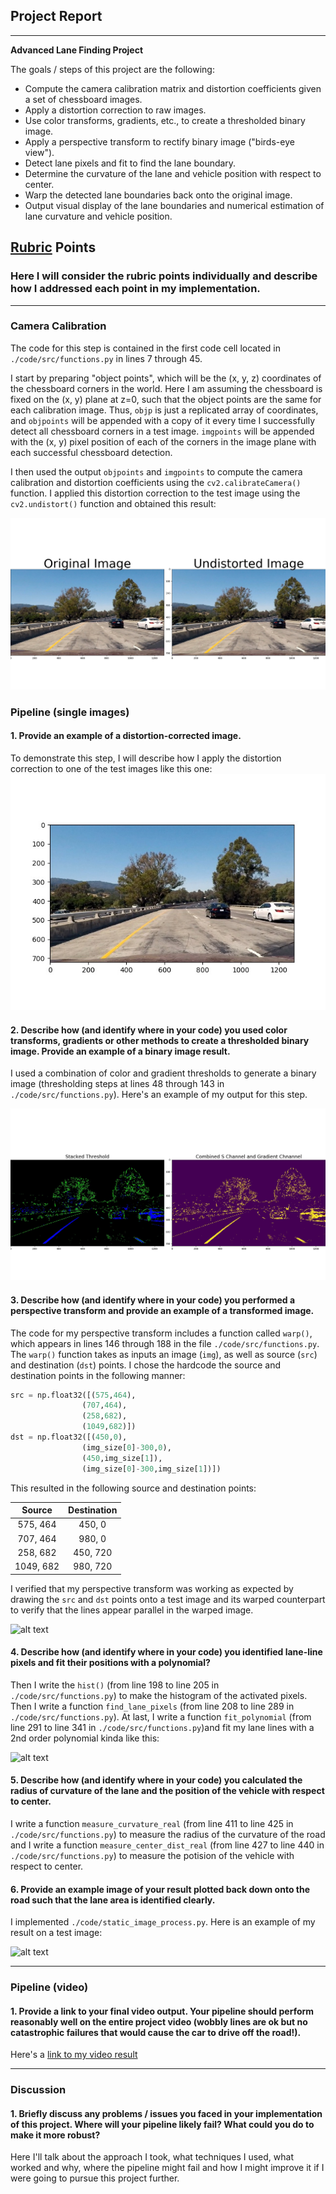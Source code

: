 ## Project Report
---

**Advanced Lane Finding Project**

The goals / steps of this project are the following:

* Compute the camera calibration matrix and distortion coefficients given a set of chessboard images.
* Apply a distortion correction to raw images.
* Use color transforms, gradients, etc., to create a thresholded binary image.
* Apply a perspective transform to rectify binary image ("birds-eye view").
* Detect lane pixels and fit to find the lane boundary.
* Determine the curvature of the lane and vehicle position with respect to center.
* Warp the detected lane boundaries back onto the original image.
* Output visual display of the lane boundaries and numerical estimation of lane curvature and vehicle position.

[//]: # (Image References)

[image1]: ./undistorted_test_images/undistorted_test1.jpg "Undistorted"
[image2]: ./undistorted_test_images/example.jpg "Road Transformed"
[image3]: ./threshold_binary_images/combined_thresholds.jpg "Binary Example"
[image4]: ./perspective_transform_images/warped_images.jpg "Warp Example"
[image5]: ./laneline_detection_and_fit/lane_detection_and_fit.jpg "Fit Visual"
[image6]: ./unwarped_image_with_data/unwarped_image_with_data.jpg "Output"
[video1]: ./project_video.mp4 "Video"

## [Rubric](https://review.udacity.com/#!/rubrics/571/view) Points

### Here I will consider the rubric points individually and describe how I addressed each point in my implementation.  

---

### Camera Calibration

The code for this step is contained in the first code cell located in `./code/src/functions.py` in lines 7 through 45.

I start by preparing "object points", which will be the (x, y, z) coordinates of the chessboard corners in the world. Here I am assuming the chessboard is fixed on the (x, y) plane at z=0, such that the object points are the same for each calibration image.  Thus, `objp` is just a replicated array of coordinates, and `objpoints` will be appended with a copy of it every time I successfully detect all chessboard corners in a test image.  `imgpoints` will be appended with the (x, y) pixel position of each of the corners in the image plane with each successful chessboard detection.  

I then used the output `objpoints` and `imgpoints` to compute the camera calibration and distortion coefficients using the `cv2.calibrateCamera()` function.  I applied this distortion correction to the test image using the `cv2.undistort()` function and obtained this result: 

![alt text][image1]

### Pipeline (single images)

#### 1. Provide an example of a distortion-corrected image.

To demonstrate this step, I will describe how I apply the distortion correction to one of the test images like this one:
![alt text][image2]

#### 2. Describe how (and identify where in your code) you used color transforms, gradients or other methods to create a thresholded binary image.  Provide an example of a binary image result.

I used a combination of color and gradient thresholds to generate a binary image (thresholding steps at lines 48 through 143 in `./code/src/functions.py`).  Here's an example of my output for this step.  

![alt text][image3]

#### 3. Describe how (and identify where in your code) you performed a perspective transform and provide an example of a transformed image.

The code for my perspective transform includes a function called `warp()`, which appears in lines 146 through 188 in the file `./code/src/functions.py`.  The `warp()` function takes as inputs an image (`img`), as well as source (`src`) and destination (`dst`) points.  I chose the hardcode the source and destination points in the following manner:

```python
src = np.float32([(575,464),
                (707,464), 
                (258,682), 
                (1049,682)])
dst = np.float32([(450,0),
                (img_size[0]-300,0),
                (450,img_size[1]),
                (img_size[0]-300,img_size[1])])
```

This resulted in the following source and destination points:

| Source        | Destination   | 
|:-------------:|:-------------:| 
| 575, 464      | 450, 0        | 
| 707, 464      | 980, 0        |
| 258, 682      | 450, 720      |
| 1049, 682     | 980, 720      |

I verified that my perspective transform was working as expected by drawing the `src` and `dst` points onto a test image and its warped counterpart to verify that the lines appear parallel in the warped image.

![alt text][image4]

#### 4. Describe how (and identify where in your code) you identified lane-line pixels and fit their positions with a polynomial?

Then I write the `hist()` (from line 198 to line 205 in `./code/src/functions.py`) to make the histogram of the activated pixels. Then I write a function `find_lane_pixels` (from line 208 to line 289 in `./code/src/functions.py`). At last, I write a function `fit_polynomial` (from line 291 to line 341 in `./code/src/functions.py`)and fit my lane lines with a 2nd order polynomial kinda like this:

![alt text][image5]

#### 5. Describe how (and identify where in your code) you calculated the radius of curvature of the lane and the position of the vehicle with respect to center.

I write a function `measure_curvature_real` (from line 411 to line 425 in `./code/src/functions.py`) to measure the radius of the curvature of the road and I write a function `measure_center_dist_real` (from line 427 to line 440 in `./code/src/functions.py`) to measure the potision of the vehicle with respect to center.

#### 6. Provide an example image of your result plotted back down onto the road such that the lane area is identified clearly.

I implemented `./code/static_image_process.py`.  Here is an example of my result on a test image:

![alt text][image6]

---

### Pipeline (video)

#### 1. Provide a link to your final video output.  Your pipeline should perform reasonably well on the entire project video (wobbly lines are ok but no catastrophic failures that would cause the car to drive off the road!).

Here's a [link to my video result](./test_video_output)

---

### Discussion

#### 1. Briefly discuss any problems / issues you faced in your implementation of this project.  Where will your pipeline likely fail?  What could you do to make it more robust?

Here I'll talk about the approach I took, what techniques I used, what worked and why, where the pipeline might fail and how I might improve it if I were going to pursue this project further.  
